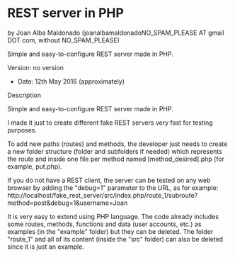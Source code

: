 REST server in PHP 
=================== 
by Joan Alba Maldonado (joanalbamaldonadoNO_SPAM_PLEASE AT gmail DOT com, without NO_SPAM_PLEASE)

Simple and easy-to-configure REST server made in PHP.

Version: no version 
- Date: 12th May 2016 (approximately)


Description

Simple and easy-to-configure REST server made in PHP.

I made it just to create different fake REST servers very fast for testing purposes.

To add new paths (routes) and methods, the developer just needs to create a new folder structure (folder and subfolders if needed) which represents the route and inside one file per method named [method_desired].php (for example, put.php).

If you do not have a REST client, the server can be tested on any web browser by adding the "debug=1" parameter to the URL, as for example: http://localhost/fake_rest_server/src/index.php/route_1/subroute?method=post&debug=1&username=Joan

It is very easy to extend using PHP language. The code already includes some routes, methods, functions and data (user accounts, etc.) as examples (in the "example" folder) but they can be deleted. The folder "route_1" and all of its content (inside the "src" folder) can also be deleted since it is just an example.